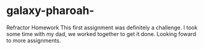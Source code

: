 # galaxy-pharoah-
Refractor Homework
This first assignment was definitely a challenge. I took some time with my dad, we worked together to get it done. Looking foward to more assignments.
